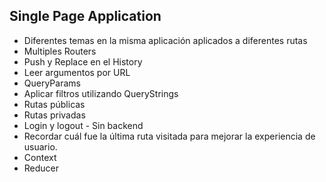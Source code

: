 ## Single Page Application
- Diferentes temas en la misma aplicación aplicados a diferentes rutas
- Multiples Routers
- Push y Replace en el History
- Leer argumentos por URL
- QueryParams
- Aplicar filtros utilizando QueryStrings
- Rutas públicas
- Rutas privadas
- Login y logout - Sin backend
- Recordar cuál fue la última ruta visitada para mejorar la experiencia de usuario.
- Context
- Reducer